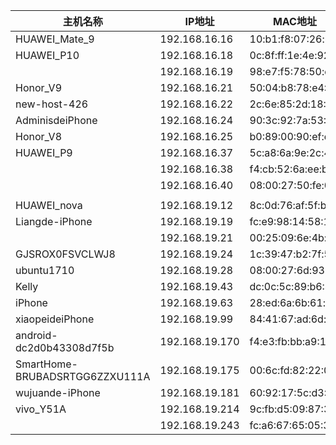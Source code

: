 
主机名称                         | IP地址         | MAC地址
-------------------------------|----------------|-----------------
HUAWEI_Mate_9	               | 192.168.16.16  | 10:b1:f8:07:26:b6
HUAWEI_P10                     | 192.168.16.18  | 0c:8f:ff:1e:4e:92
                               | 192.168.16.19  | 98:e7:f5:78:50:dd
Honor_V9                       | 192.168.16.21  | 50:04:b8:78:e4:04
new-host-426                   | 192.168.16.22  | 2c:6e:85:2d:18:74
AdminisdeiPhone                | 192.168.16.24  | 90:3c:92:7a:53:9c
Honor_V8                       | 192.168.16.25  | b0:89:00:90:ef:df
HUAWEI_P9                      | 192.168.16.37  | 5c:a8:6a:9e:2c:43
                               | 192.168.16.38  | f4:cb:52:6a:ee:b6
                               | 192.168.16.40  | 08:00:27:50:fe:05
                               |                |
HUAWEI_nova                    | 192.168.19.12  | 8c:0d:76:af:5f:b8                               
Liangde-iPhone                 | 192.168.19.19  | fc:e9:98:14:58:1f
                               | 192.168.19.21  | 00:25:09:6e:4b:3c
GJSROX0FSVCLWJ8                | 192.168.19.24  | 1c:39:47:b2:7f:54
ubuntu1710                     | 192.168.19.28  | 08:00:27:6d:93:d5         
Kelly                          | 192.168.19.43  | dc:0c:5c:89:b6:42
iPhone                         | 192.168.19.63  | 28:ed:6a:6b:61:c4
xiaopeideiPhone                | 192.168.19.99  | 84:41:67:ad:6d:7c
android-dc2d0b43308d7f5b       | 192.168.19.170 | f4:e3:fb:bb:a9:1d
SmartHome-BRUBADSRTGG6ZZXU111A | 192.168.19.175 | 00:6c:fd:82:22:0d
wujuande-iPhone                | 192.168.19.181 | 60:92:17:5c:d3:9b
vivo_Y51A                      | 192.168.19.214 | 9c:fb:d5:09:87:30
                               | 192.168.19.243 | fc:a6:67:65:05:3f
	                               
